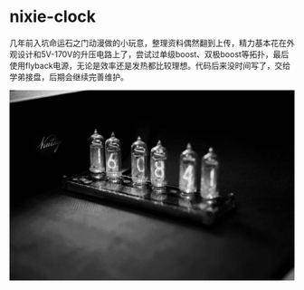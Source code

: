 # nixie-clock

几年前入坑命运石之门动漫做的小玩意，整理资料偶然翻到上传，精力基本花在外观设计和5V-170V的升压电路上了，尝试过单级boost、双极boost等拓扑，最后使用flyback电源，无论是效率还是发热都比较理想。代码后来没时间写了，交给学弟接盘，后期会继续完善维护。

![pic1.jpg](https://github.com/HuaxinLu/nixie-clock/blob/master/picture/pic1.jpg)

